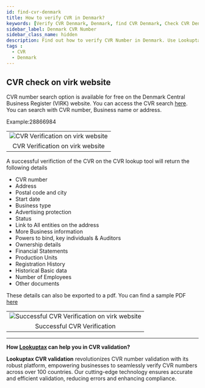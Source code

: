 ```yaml
---
id: find-cvr-denmark
title: How to verify CVR in Denmark?
keywords: [Verify CVR Denmark, Denmark, find CVR Denmark, Check CVR Denmark, CVR number,virkcvr ]
sidebar_label: Denmark CVR Number
sidebar_class_name: hidden
description: Find out how to verify CVR Number in Denmark. Use Lookuptax for hassle-free validation of CVR Number in Denmark.
tags : 
  - CVR
  - Denmark
---
```


## CVR check on virk website

CVR number search option is available for free on the Denmark Central Business Register (VIRK) website. You can access the CVR search [here](https://datacvr.virk.dk/). You can search with CVR number, Business name or address.

Example:28866984

<table align="center" border="0px" border-color="#dedede"><tr><td>
  <img src="/docs/img/verify/cvr-denmark.PNG" alt="CVR Verification on virk website" title="CVR Verification on virk website"/>
  </td></tr>
  <tr><td align="center">CVR Verification on virk website</td></tr>
</table>

A successful verifiction of the CVR on the CVR lookup tool will return the following details

* CVR number
* Address
* Postal code and city
* Start date
* Business type
* Advertising protection
* Status
* Link to All entities on the address
* More Business information
* Powers to bind, key individuals & Auditors
* Ownership details
* Financial Statements
* Production Units
* Registration History
* Historical Basic data
* Number of Employees
* Other documents

These details can also be exported to a pdf. You can find a sample PDF [here](/files/cvr-sample.pdf)




<table align="center" border="0px" border-color="#dedede"><tr><td>
  <img src="/docs/img/verify/cvr-details.jpg" alt="Successful CVR Verification on virk website" title="Successful CVR Verification on virk website"/>
  </td></tr>
  <tr><td align="center">Successful CVR Verification</td></tr>
</table>


----
**How [Lookuptax](https://lookuptax.com/) can help you in CVR validation?**

**Lookuptax CVR validation** revolutionizes CVR number validation with its robust platform, empowering businesses to seamlessly verify CVR numbers across over 100 countries. Our cutting-edge technology ensures accurate and efficient validation, reducing errors and enhancing compliance.